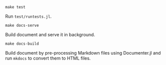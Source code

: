     make test

Run `test/runtests.jl`.

    make docs-serve

Build document and serve it in background.

    make docs-build

Build document by pre-processing Markdown files using Documenter.jl
and run `mkdocs` to convert them to HTML files.

